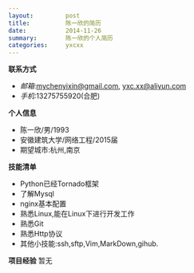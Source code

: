 ```yaml
---
layout:         post
title:          陈一欣的简历
date:           2014-11-26
summary:        陈一欣的个人简历
categories:     yxcxx
---
```


**联系方式**
+ *邮箱*:mychenyixin@gmail.com, yxc.xx@aliyun.com
+ *手机*:13275755920(合肥)

**个人信息**
+ 陈一欣/男/1993
+ 安徽建筑大学/网络工程/2015届
+ 期望城市:杭州,南京

**技能清单**
+ Python已经Tornado框架
+ 了解Mysql
+ nginx基本配置
+ 熟悉Linux,能在Linux下进行开发工作
+ 熟悉Git
+ 熟悉Http协议
+ 其他小技能:ssh,sftp,Vim,MarkDown,gihub.

**项目经验**
暂无
